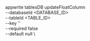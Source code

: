 appwrite tablesDB updateFloatColumn \
        --databaseId <DATABASE_ID> \
        --tableId <TABLE_ID> \
        --key '' \
        --required false \
        --default null \



